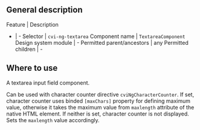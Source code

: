 ## General description

Feature | Description
- | -
Selector | `cvi-ng-textarea`
Component name | `TextareaComponent`
Design system module | -
Permitted parent/ancestors | any
Permitted children | -

## Where to use

A textarea input field component.

Can be used with character counter directive `cviNgCharacterCounter`. If set, character counter uses binded `[maxChars]` property for defining maximum value, otherwise it takes the maximum value from `maxlength` attribute of the native HTML element. If neither is set, character counter is not displayed. Sets the `maxlength` value accordingly.
